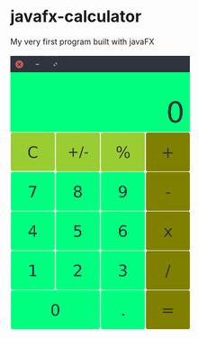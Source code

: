 # javafx-calculator
My very first program built with javaFX</br></br>
![Calculator](https://github.com/Denteyon/javafx-calculator/blob/master/assets/fxcal.png?raw=true)
